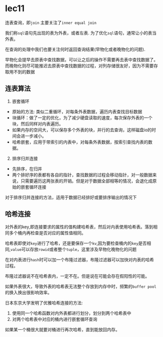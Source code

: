 # lec11
连表查询，即`join`
主要关注了`inner equal join`

我们称`sql`语句先出现的表为外表，或者左表.
为了优化`sql`语句，通常让小的表当外表。

在查询的处理中我们也要关注何时返回查询结果(早物化或者晚物化的问题).

早物化会提早去原表中查找数据，可以让之后的操作不需要再去表中查找数据了。
而晚物化则尽可能推迟去原表中查找数据的过程，对列存储很友好，因为不需要存取用不到的数据

## 连表算法
1. 嵌套循环
  - 原始的方法: 类似二重循环，对每条外表数据，遍历内表查找目标数据
  - 块循环：做了一定的优化，为了减少硬盘读取的速度，每次保存外表的一个块，然后同样对内表遍历。
  - 如果内存的空间大，可以保存多个外表的块，并行的去查询，这样磁盘io的时间会进一步减小。
  - 哈希嵌套，应用于带索引的内表中，对每条外表数据，按索引查找内表的数据。
2. 排序归并连接
  - 先排序，在归并
  - 两个排好序的表都有各自的指针，查找数据的过程会移动指针，对一般数据来说，只需要遍历这两张表的开销。但是对于数据全部相等的情况，会退化成原始的嵌套循环连接


对于排序归并连接的方法，适用于数据已经排好或要排序输出的情况下

## 哈希连接
对外表的key,即连接要求的属性的值构建哈希表，然后对内表使用哈希表。落到相同多个桶内再检查是否对应的属性值相同。

哈希表即使对`key`进行了哈希，还是要保存一个`kv`,因为要检查桶内的`key`是否相同,`value`可以存放`rowid`或者整个`tuple`，这里涉及早物化晚物化的问题


在对内表进行`hash`时可以加一个布隆过滤器，布隆过滤器可以加快对内表的哈希过程。

布隆过滤器说不在哈希表内，一定不在。但是说在可能会存在假阳性的可能。


如果外表很大，导致外表的哈希表无法整个存放到内存中时，频繁的`buffer pool`的换入换出很影响效率。

日本东京大学发明了优雅哈希连接的方法:
1. 使用同一个哈希函数对内外表都进行划分，划分到两个哈希表中
2. 对两个哈希表中对应的桶内进行嵌套循环查询

如果某一个桶很大就要对桶进行再次哈希，直到能放回内存。
